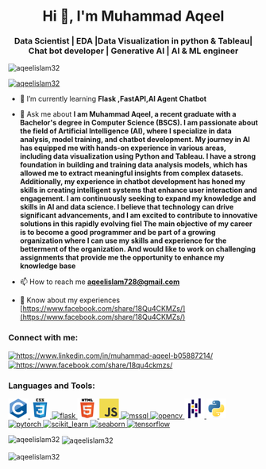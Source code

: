 <h1 align="center">Hi 👋, I'm Muhammad Aqeel</h1>
<h3 align="center">Data Scientist | EDA |Data Visualization in python & Tableau| Chat bot developer | Generative AI | AI & ML engineer</h3>

<p align="left"> <img src="https://komarev.com/ghpvc/?username=aqeelislam32&label=Profile%20views&color=0e75b6&style=flat" alt="aqeelislam32" /> </p>

<p align="left"> <a href="https://github.com/ryo-ma/github-profile-trophy"><img src="https://github-profile-trophy.vercel.app/?username=aqeelislam32" alt="aqeelislam32" /></a> </p>

- 🌱 I’m currently learning **Flask ,FastAPI,AI Agent Chatbot**

- 💬 Ask me about **I am Muhammad Aqeel, a recent graduate with a Bachelor's degree in Computer Science (BSCS). I am passionate about the field of Artificial Intelligence (AI), where I specialize in data analysis, model training, and chatbot development. My journey in AI has equipped me with hands-on experience in various areas, including data visualization using Python and Tableau. I have a strong foundation in building and training data analysis models, which has allowed me to extract meaningful insights from complex datasets. Additionally, my experience in chatbot development has honed my skills in creating intelligent systems that enhance user interaction and engagement. I am continuously seeking to expand my knowledge and skills in AI and data science. I believe that technology can drive significant advancements, and I am excited to contribute to innovative solutions in this rapidly evolving fiel The main objective of my career is to become a good programmer and be part of a growing organization where I can use my skills and experience for the betterment of the organization. And would like to work on challenging assignments that provide me the opportunity to enhance my knowledge base**

- 📫 How to reach me **aqeelislam728@gmail.com**

- 📄 Know about my experiences [https://www.facebook.com/share/18Qu4CKMZs/](https://www.facebook.com/share/18Qu4CKMZs/)

<h3 align="left">Connect with me:</h3>
<p align="left">
<a href="https://linkedin.com/in/https://www.linkedin.com/in/muhammad-aqeel-b05887214/" target="blank"><img align="center" src="https://raw.githubusercontent.com/rahuldkjain/github-profile-readme-generator/master/src/images/icons/Social/linked-in-alt.svg" alt="https://www.linkedin.com/in/muhammad-aqeel-b05887214/" height="30" width="40" /></a>
<a href="https://fb.com/https://www.facebook.com/share/18qu4ckmzs/" target="blank"><img align="center" src="https://raw.githubusercontent.com/rahuldkjain/github-profile-readme-generator/master/src/images/icons/Social/facebook.svg" alt="https://www.facebook.com/share/18qu4ckmzs/" height="30" width="40" /></a>
</p>

<h3 align="left">Languages and Tools:</h3>
<p align="left"> <a href="https://www.cprogramming.com/" target="_blank" rel="noreferrer"> <img src="https://raw.githubusercontent.com/devicons/devicon/master/icons/c/c-original.svg" alt="c" width="40" height="40"/> </a> <a href="https://www.w3schools.com/css/" target="_blank" rel="noreferrer"> <img src="https://raw.githubusercontent.com/devicons/devicon/master/icons/css3/css3-original-wordmark.svg" alt="css3" width="40" height="40"/> </a> <a href="https://flask.palletsprojects.com/" target="_blank" rel="noreferrer"> <img src="https://www.vectorlogo.zone/logos/pocoo_flask/pocoo_flask-icon.svg" alt="flask" width="40" height="40"/> </a> <a href="https://www.w3.org/html/" target="_blank" rel="noreferrer"> <img src="https://raw.githubusercontent.com/devicons/devicon/master/icons/html5/html5-original-wordmark.svg" alt="html5" width="40" height="40"/> </a> <a href="https://developer.mozilla.org/en-US/docs/Web/JavaScript" target="_blank" rel="noreferrer"> <img src="https://raw.githubusercontent.com/devicons/devicon/master/icons/javascript/javascript-original.svg" alt="javascript" width="40" height="40"/> </a> <a href="https://www.microsoft.com/en-us/sql-server" target="_blank" rel="noreferrer"> <img src="https://www.svgrepo.com/show/303229/microsoft-sql-server-logo.svg" alt="mssql" width="40" height="40"/> </a> <a href="https://opencv.org/" target="_blank" rel="noreferrer"> <img src="https://www.vectorlogo.zone/logos/opencv/opencv-icon.svg" alt="opencv" width="40" height="40"/> </a> <a href="https://pandas.pydata.org/" target="_blank" rel="noreferrer"> <img src="https://raw.githubusercontent.com/devicons/devicon/2ae2a900d2f041da66e950e4d48052658d850630/icons/pandas/pandas-original.svg" alt="pandas" width="40" height="40"/> </a> <a href="https://www.python.org" target="_blank" rel="noreferrer"> <img src="https://raw.githubusercontent.com/devicons/devicon/master/icons/python/python-original.svg" alt="python" width="40" height="40"/> </a> <a href="https://pytorch.org/" target="_blank" rel="noreferrer"> <img src="https://www.vectorlogo.zone/logos/pytorch/pytorch-icon.svg" alt="pytorch" width="40" height="40"/> </a> <a href="https://scikit-learn.org/" target="_blank" rel="noreferrer"> <img src="https://upload.wikimedia.org/wikipedia/commons/0/05/Scikit_learn_logo_small.svg" alt="scikit_learn" width="40" height="40"/> </a> <a href="https://seaborn.pydata.org/" target="_blank" rel="noreferrer"> <img src="https://seaborn.pydata.org/_images/logo-mark-lightbg.svg" alt="seaborn" width="40" height="40"/> </a> <a href="https://www.tensorflow.org" target="_blank" rel="noreferrer"> <img src="https://www.vectorlogo.zone/logos/tensorflow/tensorflow-icon.svg" alt="tensorflow" width="40" height="40"/> </a> </p>

<p><img align="left" src="https://github-readme-stats.vercel.app/api/top-langs?username=aqeelislam32&show_icons=true&locale=en&layout=compact" alt="aqeelislam32" /></p>

<p>&nbsp;<img align="center" src="https://github-readme-stats.vercel.app/api?username=aqeelislam32&show_icons=true&locale=en" alt="aqeelislam32" /></p>

<p><img align="center" src="https://github-readme-streak-stats.herokuapp.com/?user=aqeelislam32&" alt="aqeelislam32" /></p>
 
